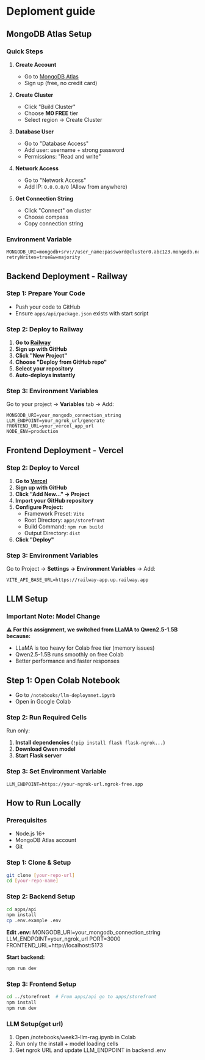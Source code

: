 # Deploment guide

## MongoDB Atlas Setup

### Quick Steps

1. **Create Account**
   - Go to [MongoDB Atlas](https://www.mongodb.com/cloud/atlas/register)
   - Sign up (free, no credit card)

2. **Create Cluster**
   - Click "Build Cluster"
   - Choose **M0 FREE** tier
   - Select region → Create Cluster

3. **Database User**
   - Go to "Database Access"
   - Add user: username + strong password
   - Permissions: "Read and write"

4. **Network Access**
   - Go to "Network Access"  
   - Add IP: `0.0.0.0/0` (Allow from anywhere)

5. **Get Connection String**
   - Click "Connect" on cluster
   - Choose compass
   - Copy  connection string

### Environment Variable

```env
MONGODB_URI=mongodb+srv://user_name:password@cluster0.abc123.mongodb.net/ecommerce_db?retryWrites=true&w=majority
```

## Backend Deployment - Railway 

### Step 1: Prepare Your Code

- Push your code to GitHub
- Ensure `apps/api/package.json` exists with start script

### Step 2: Deploy to Railway

1. **Go to [Railway](https://railway.app)**
2. **Sign up with GitHub**
3. **Click "New Project"**
4. **Choose "Deploy from GitHub repo"**
5. **Select your repository**
6. **Auto-deploys instantly**

### Step 3: Environment Variables

Go to your project → **Variables** tab → Add:

```env
MONGODB_URI=your_mongodb_connection_string
LLM_ENDPOINT=your_ngrok_url/generate
FRONTEND_URL=your_vercel_app_url
NODE_ENV=production 
```

## Frontend Deployment - Vercel 

### Step 2: Deploy to Vercel

1. **Go to [Vercel](https://vercel.com)**
2. **Sign up with GitHub**
3. **Click "Add New..." → Project**
4. **Import your GitHub repository**
5. **Configure Project:**
   - Framework Preset: `Vite`
   - Root Directory: `apps/storefront`
   - Build Command: `npm run build`
   - Output Directory: `dist`
6. **Click "Deploy"**

### Step 3: Environment Variables

Go to Project → **Settings → Environment Variables** → Add:

```env
VITE_API_BASE_URL=https://railway-app.up.railway.app
```

## LLM Setup

### Important Note: Model Change

**⚠️ For this assignment, we switched from LLaMA to Qwen2.5-1.5B because:**

- LLaMA is too heavy for Colab free tier (memory issues)
- Qwen2.5-1.5B runs smoothly on free Colab
- Better performance and faster responses

## Step 1: Open Colab Notebook

- Go to `/notebooks/llm-deploymnet.ipynb`
- Open in Google Colab

### Step 2: Run Required Cells

Run only:

1. **Install dependencies** (`!pip install flask flask-ngrok...`) 
2. **Download Qwen model**  
3. **Start Flask server**

### Step 3: Set Environment Variable  

```env
LLM_ENDPOINT=https://your-ngrok-url.ngrok-free.app
```

## How to Run Locally

### Prerequisites

- Node.js 16+  
- MongoDB Atlas account
- Git

### Step 1: Clone & Setup

```bash
git clone [your-repo-url]
cd [your-repo-name]
```

### Step 2: Backend Setup

```bash
cd apps/api
npm install
cp .env.example .env
```

**Edit .env:**
MONGODB_URI=your_mongodb_connection_string
LLM_ENDPOINT=your_ngrok_url
PORT=3000
FRONTEND_URL=http://localhost:5173

**Start backend:**

```bash
npm run dev
```

### Step 3: Frontend Setup

```bash
cd ../storefront  # From apps/api go to apps/storefront
npm install
npm run dev
```

### LLM Setup(get url)

1. Open /notebooks/week3-llm-rag.ipynb in Colab
2. Run only the install + model loading cells
3. Get ngrok URL and update LLM_ENDPOINT in backend .env


